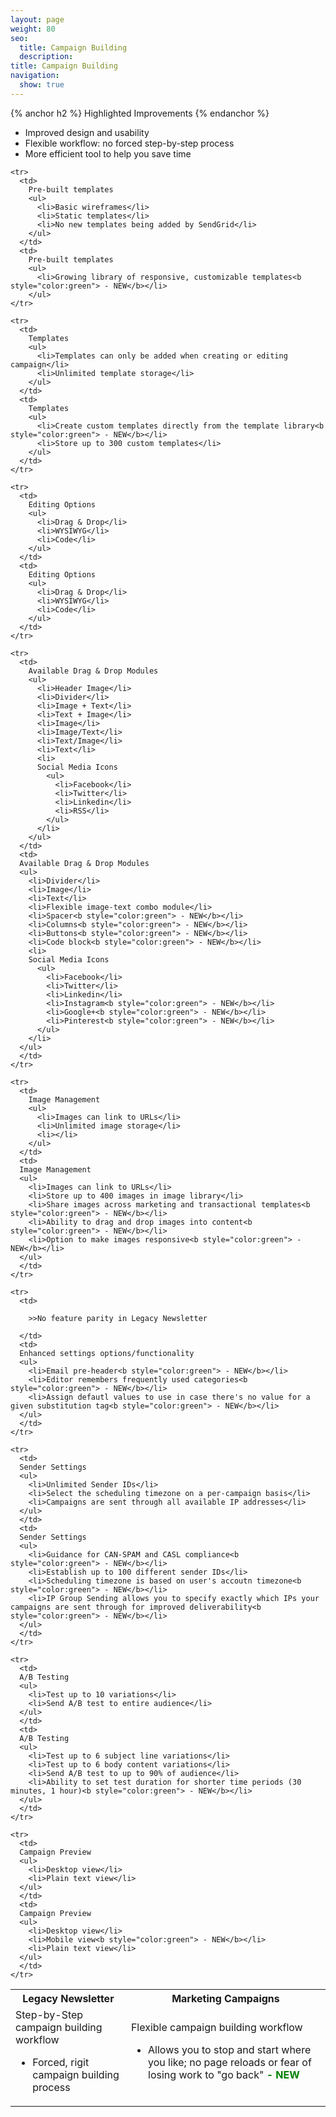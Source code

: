 ```yaml
---
layout: page
weight: 80
seo:
  title: Campaign Building
  description:
title: Campaign Building
navigation:
  show: true
---
```


{% anchor h2 %}
Highlighted Improvements
{% endanchor %}

<ul>
  <li>Improved design and usability</li>
  <li>Flexible workflow: no forced step-by-step process</li>
  <li>More efficient tool to help you save time</li>
</ul>

<table class="table">

  <th>Legacy Newsletter</th><th>Marketing Campaigns</th>
    <tr>
      <td>
        Step-by-Step campaign building workflow
        <ul>
          <li>Forced, rigit campaign building process</li>
        </ul>
      </td>
      <td>
        Flexible campaign building workflow
        <ul>
          <li>Allows you to stop and start where you like; no page reloads or fear of losing work to "go back"<b style="color:green"> - NEW</b></li>
        </ul>
      </td>
    </tr>

    <tr>
      <td>
        Pre-built templates
        <ul>
          <li>Basic wireframes</li>
          <li>Static templates</li>
          <li>No new templates being added by SendGrid</li>
        </ul>
      </td>
      <td>
        Pre-built templates
        <ul>
          <li>Growing library of responsive, customizable templates<b style="color:green"> - NEW</b></li>
        </ul>
    </tr>

    <tr>
      <td>
        Templates
        <ul>
          <li>Templates can only be added when creating or editing campaign</li>
          <li>Unlimited template storage</li>
        </ul>
      </td>
      <td>
        Templates
        <ul>
          <li>Create custom templates directly from the template library<b style="color:green"> - NEW</b></li>
          <li>Store up to 300 custom templates</li>
        </ul>
      </td>
    </tr>

    <tr>
      <td>
        Editing Options
        <ul>
          <li>Drag & Drop</li>
          <li>WYSIWYG</li>
          <li>Code</li>
        </ul>
      </td>
      <td>
        Editing Options
        <ul>
          <li>Drag & Drop</li>
          <li>WYSIWYG</li>
          <li>Code</li>
        </ul>
      </td>
    </tr>

    <tr>
      <td>
        Available Drag & Drop Modules
        <ul>
          <li>Header Image</li>
          <li>Divider</li>
          <li>Image + Text</li>
          <li>Text + Image</li>
          <li>Image</li>
          <li>Image/Text</li>
          <li>Text/Image</li>
          <li>Text</li>
          <li>
          Social Media Icons
            <ul>
              <li>Facebook</li>
              <li>Twitter</li>
              <li>Linkedin</li>
              <li>RSS</li>
            </ul>
          </li>
        </ul>
      </td>
      <td>
      Available Drag & Drop Modules
      <ul>
        <li>Divider</li>
        <li>Image</li>
        <li>Text</li>
        <li>Flexible image-text combo module</li>
        <li>Spacer<b style="color:green"> - NEW</b></li>
        <li>Columns<b style="color:green"> - NEW</b></li>
        <li>Buttons<b style="color:green"> - NEW</b></li>
        <li>Code block<b style="color:green"> - NEW</b></li>
        <li>
        Social Media Icons
          <ul>
            <li>Facebook</li>
            <li>Twitter</li>
            <li>Linkedin</li>
            <li>Instagram<b style="color:green"> - NEW</b></li>
            <li>Google+<b style="color:green"> - NEW</b></li>
            <li>Pinterest<b style="color:green"> - NEW</b></li>
          </ul>
        </li>
      </ul>
      </td>
    </tr>

    <tr>
      <td>
        Image Management
        <ul>
          <li>Images can link to URLs</li>
          <li>Unlimited image storage</li>
          <li></li>
        </ul>
      </td>
      <td>
      Image Management
      <ul>
        <li>Images can link to URLs</li>
        <li>Store up to 400 images in image library</li>
        <li>Share images across marketing and transactional templates<b style="color:green"> - NEW</b></li>
        <li>Ability to drag and drop images into content<b style="color:green"> - NEW</b></li>
        <li>Option to make images responsive<b style="color:green"> - NEW</b></li>
      </ul>
      </td>
    </tr>

    <tr>
      <td>

        >>No feature parity in Legacy Newsletter

      </td>
      <td>
      Enhanced settings options/functionality
      <ul>
        <li>Email pre-header<b style="color:green"> - NEW</b></li>
        <li>Editor remembers frequently used categories<b style="color:green"> - NEW</b></li>
        <li>Assign defautl values to use in case there's no value for a given substitution tag<b style="color:green"> - NEW</b></li>
      </ul>
      </td>
    </tr>

    <tr>
      <td>
      Sender Settings
      <ul>
        <li>Unlimited Sender IDs</li>
        <li>Select the scheduling timezone on a per-campaign basis</li>
        <li>Campaigns are sent through all available IP addresses</li>
      </ul>
      </td>
      <td>
      Sender Settings
      <ul>
        <li>Guidance for CAN-SPAM and CASL compliance<b style="color:green"> - NEW</b></li>
        <li>Establish up to 100 different sender IDs</li>
        <li>Scheduling timezone is based on user's accoutn timezone<b style="color:green"> - NEW</b></li>
        <li>IP Group Sending allows you to specify exactly which IPs your campaigns are sent through for improved deliverability<b style="color:green"> - NEW</b></li>
      </ul>
      </td>
    </tr>

    <tr>
      <td>
      A/B Testing
      <ul>
        <li>Test up to 10 variations</li>
        <li>Send A/B test to entire audience</li>
      </ul>
      </td>
      <td>
      A/B Testing
      <ul>
        <li>Test up to 6 subject line variations</li>
        <li>Test up to 6 body content variations</li>
        <li>Send A/B test to up to 90% of audience</li>
        <li>Ability to set test duration for shorter time periods (30 minutes, 1 hour)<b style="color:green"> - NEW</b></li>
      </ul>
      </td>
    </tr>

    <tr>
      <td>
      Campaign Preview
      <ul>
        <li>Desktop view</li>
        <li>Plain text view</li>
      </ul>
      </td>
      <td>
      Campaign Preview
      <ul>
        <li>Desktop view</li>
        <li>Mobile view<b style="color:green"> - NEW</b></li>
        <li>Plain text view</li>
      </ul>
      </td>
    </tr>

</table>
